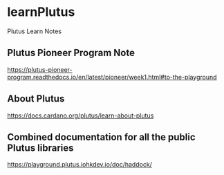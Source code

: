 # learnPlutus
Plutus Learn Notes

## Plutus Pioneer Program Note
https://plutus-pioneer-program.readthedocs.io/en/latest/pioneer/week1.html#to-the-playground

## About Plutus 
https://docs.cardano.org/plutus/learn-about-plutus

## Combined documentation for all the public Plutus libraries
https://playground.plutus.iohkdev.io/doc/haddock/
